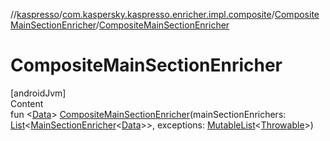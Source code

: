 //[kaspresso](../../index.md)/[com.kaspersky.kaspresso.enricher.impl.composite](../index.md)/[CompositeMainSectionEnricher](index.md)/[CompositeMainSectionEnricher](-composite-main-section-enricher.md)



# CompositeMainSectionEnricher  
[androidJvm]  
Content  
fun <[Data](index.md)> [CompositeMainSectionEnricher](-composite-main-section-enricher.md)(mainSectionEnrichers: [List](https://kotlinlang.org/api/latest/jvm/stdlib/kotlin.collections/-list/index.html)<[MainSectionEnricher](../../com.kaspersky.kaspresso.enricher/-main-section-enricher/index.md)<[Data](index.md)>>, exceptions: [MutableList](https://kotlinlang.org/api/latest/jvm/stdlib/kotlin.collections/-mutable-list/index.html)<[Throwable](https://kotlinlang.org/api/latest/jvm/stdlib/kotlin/-throwable/index.html)>)  



